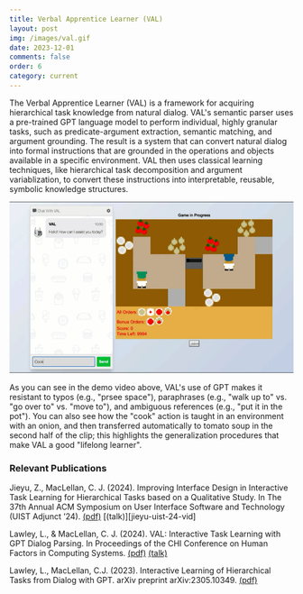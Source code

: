 ```yaml
---
title: Verbal Apprentice Learner (VAL)
layout: post
img: /images/val.gif
date: 2023-12-01
comments: false
order: 6
category: current
---
```


The Verbal Apprentice Learner (VAL) is a framework for acquiring hierarchical task knowledge from natural dialog. VAL's semantic parser uses a pre-trained GPT language model to perform individual, highly granular tasks, such as predicate-argument extraction, semantic matching, and argument grounding. The result is a system that can convert natural dialog into formal instructions that are grounded in the operations and objects available in a specific environment. VAL then uses classical learning techniques, like hierarchical task decomposition and argument variablization, to convert these instructions into interpretable, reusable, symbolic knowledge structures.

![val-demo]

As you can see in the demo video above, VAL's use of GPT makes it resistant to typos (e.g., "prsee space"), paraphrases (e.g., "walk up to" vs. "go over to" vs. "move to"), and ambiguous references (e.g., "put it in the pot"). You can also see how the "cook" action is taught in an environment with an onion, and then transferred automatically to tomato soup in the second half of the clip; this highlights the generalization procedures that make VAL a good "lifelong learner".

### Relevant Publications

Jieyu, Z., MacLellan, C. J. (2024). Improving Interface Design in Interactive Task Learning for Hierarchical Tasks based on a Qualitative Study. In The 37th Annual ACM Symposium on User Interface Software and Technology (UIST Adjunct ’24). [(pdf)][jieyu-uist-24] [(talk)][jieyu-uist-24-vid]

Lawley, L., & MacLellan, C. J. (2024). VAL: Interactive Task Learning with GPT Dialog Parsing. In Proceedings of the CHI Conference on Human Factors in Computing Systems. [(pdf)][lawley-chi-24] [(talk)][lawley-chi-24-vid]

Lawley, L., MacLellan, C.J. (2023). Interactive Learning of Hierarchical Tasks from Dialog with GPT. arXiv preprint arXiv:2305.10349. [(pdf)][lawley-maclellan-2023]

[val-demo]: ../images/val.gif
[lawley-chi-24]: https://dl.acm.org/doi/10.1145/3613904.3641915
[lawley-chi-24-vid]: https://dl.acm.org/doi/10.1145/3613904.3641915#sec-supp
[lawley-maclellan-2023]: https://arxiv.org/pdf/2305.10349.pdf
[jieyu-uist-24]: https://dl.acm.org/doi/10.1145/3672539.3686326
